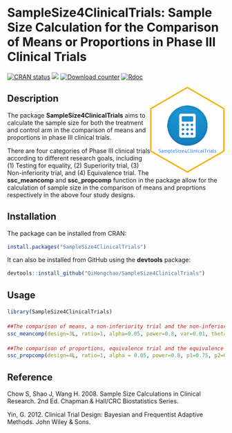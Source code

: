 # SampleSize4ClinicalTrials: Sample Size Calculation for the Comparison of Means or Proportions in Phase III Clinical Trials

[![CRAN status](http://www.r-pkg.org/badges/version/SampleSize4ClinicalTrials)](https://cran.r-project.org/package=SampleSize4ClinicalTrials) 
[![](https://cranlogs.r-pkg.org/badges/grand-total/SampleSize4ClinicalTrials)](https://CRAN.R-project.org/package=SampleSize4ClinicalTrials)
[![Download counter](http://cranlogs.r-pkg.org/badges/SampleSize4ClinicalTrials)](https://cran.r-project.org/package=SampleSize4ClinicalTrials) 
[![Rdoc](http://www.rdocumentation.org/badges/version/SampleSize4ClinicalTrials)](https://cran.r-project.org/package=SampleSize4ClinicalTrials) 

<img src="man/logo/logo.png" height = "200" align = "right"/>

Description
------------

The package **SampleSize4ClinicalTrials** aims to calculate the sample size for both the treatment and control arm in the comparison of means and proportions in phase III clinical trials.

There are four categories of Phase III clinical trials according to different research goals, including (1) Testing for equality, (2) Superiority trial, (3) Non-inferiority trial, and (4) Equivalence trial. The **ssc_meancomp** and **ssc_propcomp** function in the package allow for the calculation of sample size in the comparison of means and proprtions respectively in the above four study designs.

Installation
------------
The package can be installed from CRAN:
```r
install.packages("SampleSize4ClinicalTrials")
```

It can also be installed from GitHub using the **devtools** package:
```r
devtools::install_github("QiHongchao/SampleSize4ClinicalTrials")
```

Usage
------------
```r
library(SampleSize4ClinicalTrials)

##The comparison of means, a non-inferiority trial and the non-inferiority margin is -0.05
ssc_meancomp(design=3L, ratio=1, alpha=0.05, power=0.8, var=0.01, theta=0, delta=-0.05)

##The comparison of proportions, equivalence trial and the equivalence margin is 0.2
ssc_propcomp(design=4L, ratio=1, alpha = 0.05, power=0.8, p1=0.75, p2=0.80, delta = 0.2)

```

Reference
------------

Chow S, Shao J, Wang H. 2008. Sample Size Calculations in Clinical Research. 2nd Ed. Chapman & Hall/CRC Biostatistics Series.

Yin, G. 2012. Clinical Trial Design: Bayesian and Frequentist Adaptive Methods. John Wiley & Sons.
